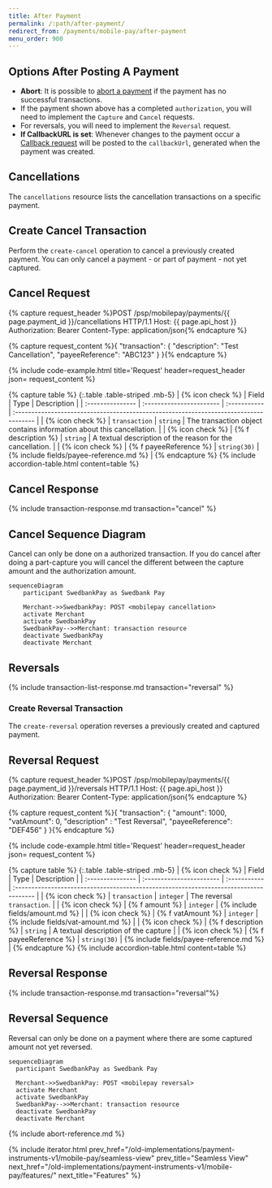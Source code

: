 ```yaml
---
title: After Payment
permalink: /:path/after-payment/
redirect_from: /payments/mobile-pay/after-payment
menu_order: 900
---
```


## Options After Posting A Payment

*   **Abort**: It is possible to [abort a payment][abort] if the payment has no
    successful transactions.
*   If the payment shown above has a completed `authorization`, you will need to
    implement the `Capture` and `Cancel` requests.
*   For reversals, you will need to implement the `Reversal` request.
*   **If CallbackURL is set**: Whenever changes to the payment occur a [Callback
    request][technical-reference-callback] will be posted to the `callbackUrl`,
    generated when the payment was created.

## Cancellations

The `cancellations` resource lists the cancellation transactions on a
specific payment.

## Create Cancel Transaction

Perform the `create-cancel` operation to cancel a previously created payment.
You can only cancel a payment - or part of payment - not yet captured.

## Cancel Request

{% capture request_header %}POST /psp/mobilepay/payments/{{ page.payment_id }}/cancellations HTTP/1.1
Host: {{ page.api_host }}
Authorization: Bearer <AccessToken>
Content-Type: application/json{% endcapture %}

{% capture request_content %}{
    "transaction": {
        "description": "Test Cancellation",
        "payeeReference": "ABC123"
    }
}{% endcapture %}

{% include code-example.html
    title='Request'
    header=request_header
    json= request_content
    %}

{% capture table %}
{:.table .table-striped .mb-5}
| {% icon check %}︎ | Field                    | Type         | Description                                                                           |
| :--------------- | :----------------------- | :----------- | :------------------------------------------------------------------------------------ |
| {% icon check %}︎ | `transaction`            | `string`     | The transaction object contains information about this cancellation.                  |
| {% icon check %}︎ | {% f description %}    | `string`     | A textual description of the reason for the cancellation.                             |
| {% icon check %}︎ | {% f payeeReference %} | `string(30)` | {% include fields/payee-reference.md %} |
{% endcapture %}
{% include accordion-table.html content=table %}

## Cancel Response

{% include transaction-response.md transaction="cancel" %}

## Cancel Sequence Diagram

Cancel can only be done on a authorized transaction.
If you do cancel after doing a part-capture you will cancel the different
between the capture amount and the authorization amount.

```mermaid
sequenceDiagram
    participant SwedbankPay as Swedbank Pay

    Merchant->>SwedbankPay: POST <mobilepay cancellation>
    activate Merchant
    activate SwedbankPay
    SwedbankPay-->>Merchant: transaction resource
    deactivate SwedbankPay
    deactivate Merchant
```

## Reversals

{% include transaction-list-response.md transaction="reversal" %}

### Create Reversal Transaction

The `create-reversal` operation reverses a previously created and
captured payment.

## Reversal Request

{% capture request_header %}POST /psp/mobilepay/payments/{{ page.payment_id }}/reversals HTTP/1.1
Host: {{ page.api_host }}
Authorization: Bearer <AccessToken>
Content-Type: application/json{% endcapture %}

{% capture request_content %}{
    "transaction": {
        "amount": 1000,
        "vatAmount": 0,
        "description" : "Test Reversal",
        "payeeReference": "DEF456"
    }
}{% endcapture %}

{% include code-example.html
    title='Request'
    header=request_header
    json= request_content
    %}

{% capture table %}
{:.table .table-striped .mb-5}
| {% icon check %}︎ | Field                    | Type         | Description                                                                           |
| :--------------- | :----------------------- | :----------- | :------------------------------------------------------------------------------------ |
| {% icon check %}︎ | `transaction`            | `integer`    | The reversal `transaction`.                                                           |
| {% icon check %}︎ | {% f amount %}         | `integer`    | {% include fields/amount.md %}                                             |
| {% icon check %}︎ | {% f vatAmount %}      | `integer`    | {% include fields/vat-amount.md %}                                          |
| {% icon check %}︎ | {% f description %}    | `string`     | A textual description of the capture                                                  |
| {% icon check %}︎ | {% f payeeReference %} | `string(30)` | {% include fields/payee-reference.md %} |
{% endcapture %}
{% include accordion-table.html content=table %}

## Reversal Response

{% include transaction-response.md transaction="reversal"%}

## Reversal Sequence

Reversal can only be done on a payment where there are some
captured amount not yet reversed.

```mermaid
sequenceDiagram
  participant SwedbankPay as Swedbank Pay

  Merchant->>SwedbankPay: POST <mobilepay reversal>
  activate Merchant
  activate SwedbankPay
  SwedbankPay-->>Merchant: transaction resource
  deactivate SwedbankPay
  deactivate Merchant
```

{% include abort-reference.md %}

{% include iterator.html prev_href="/old-implementations/payment-instruments-v1/mobile-pay/seamless-view"
                         prev_title="Seamless View"
                         next_href="/old-implementations/payment-instruments-v1/mobile-pay/features/"
                         next_title="Features" %}

[abort]: /old-implementations/payment-instruments-v1/mobile-pay/after-payment#abort
[technical-reference-callback]: /old-implementations/payment-instruments-v1/mobile-pay/features/core/callback
